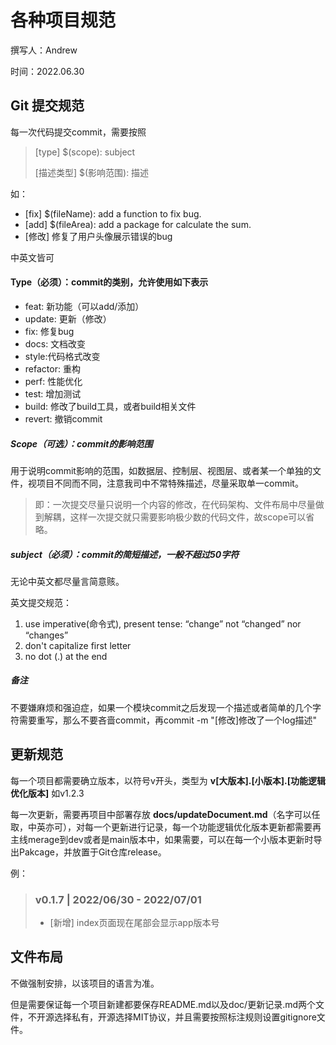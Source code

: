 # 各种项目规范

撰写人：Andrew

时间：2022.06.30

## Git 提交规范

每一次代码提交commit，需要按照

> [type] $(scope): subject
>
> [描述类型] $(影响范围): 描述 

如：

- [fix] $(fileName): add a function to fix bug.
- [add] $(fileArea): add a package for calculate the sum.
- [修改] 修复了用户头像展示错误的bug

中英文皆可

#### Type（必须）：commit的类别，允许使用如下表示

- feat: 新功能（可以add/添加）
- update: 更新（修改）
- fix: 修复bug
- docs: 文档改变
- style:代码格式改变
- refactor: 重构
- perf: 性能优化
- test: 增加测试
- build: 修改了build工具，或者build相关文件
- revert: 撤销commit

##### Scope（可选）：commit的影响范围

用于说明commit影响的范围，如数据层、控制层、视图层、或者某一个单独的文件，视项目不同而不同，注意我司中不常特殊描述，尽量采取单一commit。

> 即：一次提交尽量只说明一个内容的修改，在代码架构、文件布局中尽量做到解耦，这样一次提交就只需要影响极少数的代码文件，故scope可以省略。

##### subject（必须）：commit的简短描述，一般不超过50字符

无论中英文都尽量言简意赅。

英文提交规范：

1. use imperative(命令式), present tense: “change” not “changed” nor “changes”
2. don't capitalize first letter
3. no dot (.) at the end

##### 备注

不要嫌麻烦和强迫症，如果一个模块commit之后发现一个描述或者简单的几个字符需要重写，那么不要吝啬commit，再commit -m "[修改]修改了一个log描述"

## 更新规范

每一个项目都需要确立版本，以符号v开头，类型为 **v[大版本].[小版本].[功能逻辑优化版本]** 如v1.2.3

每一次更新，需要再项目中部署存放 **docs/updateDocument.md**（名字可以任取，中英亦可），对每一个更新进行记录，每一个功能逻辑优化版本更新都需要再主线merage到dev或者是main版本中，如果需要，可以在每一个小版本更新时导出Pakcage，并放置于Git仓库release。

例：

> ### v0.1.7 | 2022/06/30 - 2022/07/01
> - [新增] index页面现在尾部会显示app版本号 

## 文件布局

不做强制安排，以该项目的语言为准。

但是需要保证每一个项目新建都要保存README.md以及doc/更新记录.md两个文件，不开源选择私有，开源选择MIT协议，并且需要按照标注规则设置gitignore文件。



